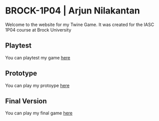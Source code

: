 # BROCK-1P04 | Arjun Nilakantan

Welcome to the website for my Twine Game. It was created for the IASC 1P04 course at Brock University

## Playtest
You can playtest my game [here](playtest/playtest)

## Prototype
You can play my protoype [here](prototype/ANilakantan_AbyssalPrototypeV2.html)

## Final Version
You can play my final game [here](final_build/Abyssal-FinalVer2.0.html)
